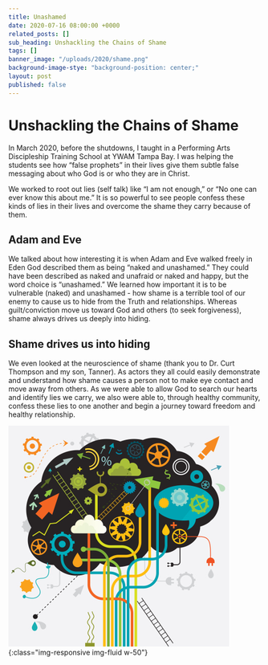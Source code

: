 ```yaml
---
title: Unashamed
date: 2020-07-16 08:00:00 +0000
related_posts: []
sub_heading: Unshackling the Chains of Shame
tags: []
banner_image: "/uploads/2020/shame.png"
background-image-stye: "background-position: center;"
layout: post
published: false
---
```


# Unshackling the Chains of Shame

In March 2020, before the shutdowns, I taught in a Performing Arts Discipleship Training School at YWAM Tampa Bay. I was helping the students see how “false prophets” in their lives give them subtle false messaging about who God is or who they are in Christ. 
<!--break-->
We worked to root out lies (self talk) like “I am not enough,” or “No one can ever know this about me.” It is so powerful to see people confess these kinds of lies in their lives and overcome the shame they carry because of them.

## Adam and Eve
We talked about how interesting it is when Adam and Eve walked freely in Eden God described them as being “naked and unashamed.” They could have been described as naked and unafraid or naked and happy, but the word choice is “unashamed.” We learned how important it is to be vulnerable (naked) and unashamed - how shame is a terrible tool of our enemy to cause us to hide from the Truth and relationships. Whereas guilt/conviction move us toward God and others (to seek forgiveness), shame always drives us deeply into hiding.

## Shame drives us into hiding
We even looked at the neuroscience of shame (thank you to Dr. Curt Thompson and my son, Tanner). As actors they all could easily demonstrate and understand how shame causes a person not to make eye contact and move away from others. As we were able to allow God to search our hearts and identify lies we carry, we also were able to, through healthy community, confess these lies to one another and begin a journey toward freedom and healthy relationship.

![travel plans to the Philippines](/uploads/2020/neuroscience-of-shame.jpg){:class="img-responsive img-fluid w-50"}
